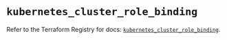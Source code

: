 # `kubernetes_cluster_role_binding`

Refer to the Terraform Registry for docs: [`kubernetes_cluster_role_binding`](https://registry.terraform.io/providers/hashicorp/kubernetes/2.32.0/docs/resources/cluster_role_binding).
